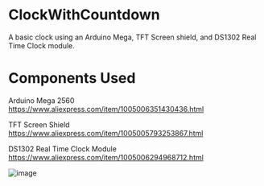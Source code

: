 # ClockWithCountdown
A basic clock using an Arduino Mega, TFT Screen shield, and DS1302 Real Time Clock module.

# Components Used

Arduino Mega 2560
https://www.aliexpress.com/item/1005006351430436.html

TFT Screen Shield
https://www.aliexpress.com/item/1005005793253867.html

DS1302 Real Time Clock Module
https://www.aliexpress.com/item/1005006294968712.html



![image](https://github.com/sszcanada/ClockWithCountdown/assets/25244310/8c981864-5e4b-4e73-b1ee-b0470a4a9107)
